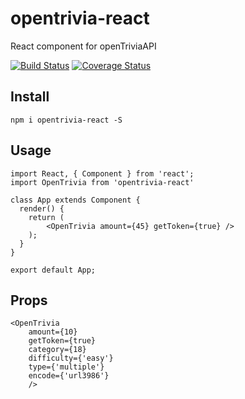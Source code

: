 # opentrivia-react
React component for openTriviaAPI

[![Build Status](https://travis-ci.org/sbardian/opentrivia-react.svg?branch=master)](https://travis-ci.org/sbardian/opentrivia-react) [![Coverage Status](https://coveralls.io/repos/github/sbardian/opentrivia-react/badge.svg?branch=dev)](https://coveralls.io/github/sbardian/opentrivia-react?branch=dev)


## Install

```
npm i opentrivia-react -S
```

## Usage
```
import React, { Component } from 'react';
import OpenTrivia from 'opentrivia-react'

class App extends Component {
  render() {
    return (
        <OpenTrivia amount={45} getToken={true} />
    );
  }
}

export default App;
```

## Props
```
<OpenTrivia
    amount={10}
    getToken={true}
    category={18}
    difficulty={'easy'}
    type={'multiple'}
    encode={'url3986'}
    />
```

